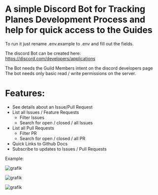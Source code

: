 # A simple Discord Bot for Tracking Planes Development Process and help for quick access to the Guides

To run it just rename .env.example to .env and fill out the fields.

The discord Bot can be created here: https://discord.com/developers/applications

The Bot needs the Guild Members intent on the discord developers page
The bot needs only basic read / write permissions on the server.


# Features:

- See details about an Issue/Pull Request
- List all Issues / Feature Requests
    - Filter Issues
    - Search for open / closed / all Issues
- List all Pull Requests
    - Filter PR
    - Search for open / closed / all PR
- Quick Links to Github Docs
- Subscribe to updates to Issues / Pull Requests

Example:

![grafik](https://github.com/Pdzly/plane-bot-boilerplate/assets/34943569/db604f4e-6e7a-444f-aedc-95ab42b91958)

![grafik](https://github.com/Pdzly/plane-bot-boilerplate/assets/34943569/d432e9f9-cd16-4239-b28a-2fa07f02538e)

![grafik](https://github.com/Pdzly/plane-bot-boilerplate/assets/34943569/62304bc6-8365-4535-9155-c62c0697c679)

